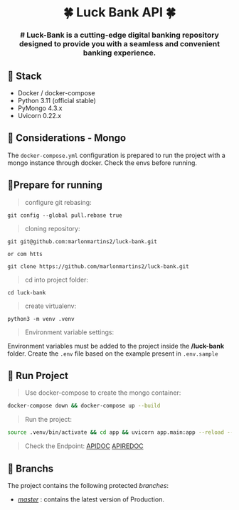 
<h1 align="center">🍀 Luck Bank API 🍀</h1>

<h3 align="center">
  # Luck-Bank is a cutting-edge digital banking repository designed to provide you with a seamless and convenient banking experience.
</h3>

## :rocket: Stack
- Docker / docker-compose
- Python 3.11 (official stable)
- PyMongo 4.3.x
- Uvicorn 0.22.x

## :train2: Considerations - Mongo

The `docker-compose.yml` configuration is prepared to run the
project with a mongo instance through docker. Check the envs before running.

## 🏃Prepare for running

> configure git rebasing:

```shell
git config --global pull.rebase true
```

> cloning repository:

```shell
git git@github.com:marlonmartins2/luck-bank.git

or com htts

git clone https://github.com/marlonmartins2/luck-bank.git
```

> cd into project folder:

```shell
cd luck-bank
```

> create virtualenv:

```shell
python3 -m venv .venv
```

> Environment variable settings:

Environment variables must be added to the project inside the **/luck-bank** folder. Create the `.env` file based on the example present in `.env.sample`

## :train2: Run Project

> Use docker-compose to create the mongo container:

```bash
docker-compose down && docker-compose up --build
```

> Run the project:

```bash
source .venv/bin/activate && cd app && uvicorn app.main:app --reload --use-colors
```

> Check the Endpoint:
[APIDOC](http://localhost:8000/docs)
[APIREDOC](http://localhost:8000/redoc)

## :evergreen_tree: Branchs

The project contains the following protected _branches_:

- [_master_](https://github.com/marlonmartins2/luck-bank/tree/master) : contains the latest version of Production.
